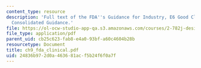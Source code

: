 ```yaml
---
content_type: resource
description: 'Full text of the FDA''s Guidance for Industry, E6 Good Clinical Practice:
  Consolidated Guidance.'
file: https://ol-ocw-studio-app-qa.s3.amazonaws.com/courses/2-782j-design-of-medical-devices-and-implants-spring-2006/24836b972d0a463681acf5b24f6f0a7f_ch9_fda_clinical.pdf
file_type: application/pdf
parent_uid: cb25c623-fab8-e4a0-93bf-a60c4604b28b
resourcetype: Document
title: ch9_fda_clinical.pdf
uid: 24836b97-2d0a-4636-81ac-f5b24f6f0a7f
---
```

